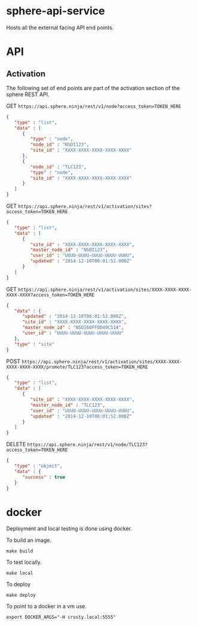 # sphere-api-service

Hosts all the external facing API end points.

# API

## Activation

The following set of end points are part of the activation section of the sphere REST API.

GET `https://api.sphere.ninja/rest/v1/node?access_token=TOKEN_HERE`

```json
{
   "type" : "list",
   "data" : [
      {
         "type" : "node",
         "node_id" : "NSDI123",
         "site_id" : "XXXX-XXXX-XXXX-XXXX-XXXX"
      },
      {
         "node_id" : "TLC123",
         "type" : "node",
         "site_id" : "XXXX-XXXX-XXXX-XXXX-XXXX"
      }
   ]
}
```

GET `https://api.sphere.ninja/rest/v1/activation/sites?access_token=TOKEN_HERE`

```json
{
   "type" : "list",
   "data" : [
      {
         "site_id" : "XXXX-XXXX-XXXX-XXXX-XXXX",
         "master_node_id" : "NSDI123",
         "user_id" : "UUUU-UUUU-UUUU-UUUU-UUUU",
         "updated" : "2014-12-10T06:01:52.000Z"
      }
   ]
}
```

GET `https://api.sphere.ninja/rest/v1/activation/sites/XXXX-XXXX-XXXX-XXXX-XXXX?access_token=TOKEN_HERE`

```json
{
   "data" : {
      "updated" : "2014-12-10T06:01:52.000Z",
      "site_id" : "XXXX-XXXX-XXXX-XXXX-XXXX",
      "master_node_id" : "NSDI60FF0D49C514",
      "user_id" : "UUUU-UUUU-UUUU-UUUU-UUUU"
   },
   "type" : "site"
}
```

POST `https://api.sphere.ninja/rest/v1/activation/sites/XXXX-XXXX-XXXX-XXXX-XXXX/promote/TLC123?access_token=TOKEN_HERE`

```json
{
   "type" : "list",
   "data" : [
      {
         "site_id" : "XXXX-XXXX-XXXX-XXXX-XXXX",
         "master_node_id" : "TLC123",
         "user_id" : "UUUU-UUUU-UUUU-UUUU-UUUU",
         "updated" : "2014-12-10T06:01:52.000Z"
      }
   ]
}
```

DELETE `https://api.sphere.ninja/rest/v1/node/TLC123?access_token=TOKEN_HERE`

```json
{
   "type" : "object",
   "data" : {
      "success" : true
   }
}
```

# docker

Deployment and local testing is done using docker.

To build an image.

```
make build
```

To test locally.

```
make local
```

To deploy 

```
make deploy
```

To point to a docker in a vm use.

```
export DOCKER_ARGS="-H crusty.local:5555"
```



